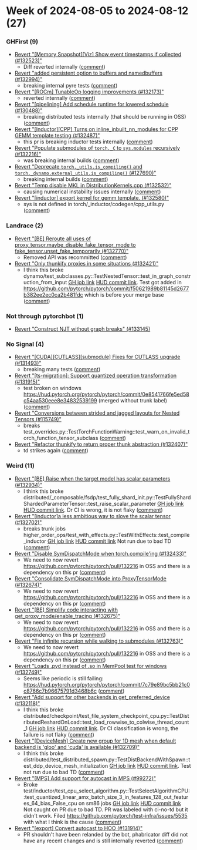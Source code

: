 # Week of 2024-08-05 to 2024-08-12 (27)

### GHFirst (9)

- [Revert "[Memory Snapshot][Viz] Show event timestamps if collected (#132523)"](https://github.com/pytorch/pytorch/commit/7f08b73980a9843acc0ccca9bb3daf95bc39fd3d)
  - Diff reverted internally ([comment](https://github.com/pytorch/pytorch/pull/132523#issuecomment-2282925079))
- [Revert "added persistent option to buffers and namedbuffers (#132994)"](https://github.com/pytorch/pytorch/commit/31ef900a653025bf6528c4f183d4bce7dbae704f)
  - breaking internal pyre tests ([comment](https://github.com/pytorch/pytorch/pull/132994#issuecomment-2278487672))
- [Revert "[ROCm] TunableOp logging improvements (#132173)"](https://github.com/pytorch/pytorch/commit/313aa151da1b84ccaa7fe0067a683490474f11da)
  - reverted internally ([comment](https://github.com/pytorch/pytorch/pull/132173#issuecomment-2276966242))
- [Revert "[pipelining] Add schedule runtime for lowered schedule (#130488)"](https://github.com/pytorch/pytorch/commit/3ec9ec03a8002bb6ac72a975e09824f6a6e1e734)
  - breaking distributed tests internally (that should be running in OSS) ([comment](https://github.com/pytorch/pytorch/pull/130488#issuecomment-2276266909))
- [Revert "[Inductor][CPP] Turns on inline_inbuilt_nn_modules for CPP GEMM template testing (#132487)"](https://github.com/pytorch/pytorch/commit/b885ad8fce567f1f8259dc59313adc1db532f94b)
  - this pr is breaking inductor tests internally ([comment](https://github.com/pytorch/pytorch/pull/132487#issuecomment-2276142742))
- [Revert "Populate submodules of `torch._C` to `sys.modules` recursively (#132216)"](https://github.com/pytorch/pytorch/commit/ff81ca8e0cb6c8b543b1a8e6928913a10a668a02)
  - was breaking internal builds ([comment](https://github.com/pytorch/pytorch/pull/132216#issuecomment-2274112397))
- [Revert "Deprecate `torch._utils.is_compiling()` and `torch._dynamo.external_utils.is_compiling()` (#127690)"](https://github.com/pytorch/pytorch/commit/cbee9c1fd2b08b04af5b0bdf472254ffd3bbe231)
  - breaking internal builds ([comment](https://github.com/pytorch/pytorch/pull/127690#issuecomment-2272370386))
- [Revert "Temp disable MKL in  DistributionKernels.cpp (#132532)"](https://github.com/pytorch/pytorch/commit/e47b684c3346b5330d1e03792e0565fb1c472bc7)
  - causing numerical instability issues internally ([comment](https://github.com/pytorch/pytorch/pull/132532#issuecomment-2272136210))
- [Revert "[inductor] export kernel for gemm template. (#132580)"](https://github.com/pytorch/pytorch/commit/7100c36c8a170db3b73e0c293d5366cfe6318c4d)
  - sys is not defined in torch/_inductor/codegen/cpp_utils.py ([comment](https://github.com/pytorch/pytorch/pull/132580#issuecomment-2271264974))

### Landrace (2)

- [Revert "[BE] Reroute all uses of proxy_tensor.maybe_disable_fake_tensor_mode to fake_tensor.unset_fake_temporarily (#132770)"](https://github.com/pytorch/pytorch/commit/d1f73fd844ba8b84dc1ac581f0c938c6a64d823f)
  - Removed API was recommitted ([comment](https://github.com/pytorch/pytorch/pull/132770#issuecomment-2275749689))
- [Revert "Only thunkify proxies in some situations (#132421)"](https://github.com/pytorch/pytorch/commit/780310fed7f6d1992bc210ac1a16da04df9e39c2)
  - I think this broke dynamo/test_subclasses.py::TestNestedTensor::test_in_graph_construction_from_input [GH job link](https://github.com/pytorch/pytorch/actions/runs/10283744685/job/28459340678) [HUD commit link](https://hud.pytorch.org/pytorch/pytorch/commit/bb99008c9e7c357b88047bcd6971dc2078341484).  Test got added in https://github.com/pytorch/pytorch/commit/f50621989b81145d2677b382ee2ec0ca2b481fdc which is before your merge base ([comment](https://github.com/pytorch/pytorch/pull/132421#issuecomment-2273742960))

### Not through pytorchbot (1)

- [Revert "Construct NJT without graph breaks" (#133145)](https://github.com/pytorch/pytorch/commit/05de2b2d0fd582e102f469e55a8a7212aef94a70)

### No Signal (4)

- [Revert "[CUDA][CUTLASS][submodule] Fixes for CUTLASS upgrade (#131493)"](https://github.com/pytorch/pytorch/commit/465e071898e1491b0417bb8bdcb2f4d9e512d8de)
  - breaking many tests ([comment](https://github.com/pytorch/pytorch/pull/131493#issuecomment-2277738114))
- [Revert "[ts-migration]: Support quantized operation transformation (#131915)"](https://github.com/pytorch/pytorch/commit/6f99e97f0aee415f1e6092cf4fb325055c27b74f)
  - test broken on windows https://hud.pytorch.org/pytorch/pytorch/commit/0e8541766fe5ed58c54aa530eee8e34832539199 (merged without trunk label) ([comment](https://github.com/pytorch/pytorch/pull/131915#issuecomment-2275974907))
- [Revert "Conversions between strided and jagged layouts for Nested Tensors (#115749)"](https://github.com/pytorch/pytorch/commit/38674bcb452430b866645ca62bbbc8a0cd358c1a)
  - breaks test_overrides.py::TestTorchFunctionWarning::test_warn_on_invalid_torch_function_tensor_subclass ([comment](https://github.com/pytorch/pytorch/pull/115749#issuecomment-2270213988))
- [Revert "Refactor thunkify to return proper thunk abstraction (#132407)"](https://github.com/pytorch/pytorch/commit/baa2483ceaf38e0f8239bd866e703290a9af3645)
  - td strikes again ([comment](https://github.com/pytorch/pytorch/pull/132407#issuecomment-2269577711))

### Weird (11)

- [Revert "[BE] Raise when the target model has scalar parameters (#132934)"](https://github.com/pytorch/pytorch/commit/50595ecef4a4f9882a02539019b11a5e50295244)
  - I think this broke distributed/_composable/fsdp/test_fully_shard_init.py::TestFullyShardShardedParameterTensor::test_raise_scalar_parameter [GH job link](https://github.com/pytorch/pytorch/actions/runs/10314920655/job/28563430905) [HUD commit link](https://hud.pytorch.org/pytorch/pytorch/commit/ea00036841b225330396f8d8f6ecf796f4826786).  Dr CI is wrong, it is not flaky ([comment](https://github.com/pytorch/pytorch/pull/132934#issuecomment-2278208789))
- [Revert "[inductor]a less ambitious way to slove the scalar tensor (#132702)"](https://github.com/pytorch/pytorch/commit/0f19d4150bc59d4467160dfd9ed346e4614975a5)
  - breaks trunk jobs higher_order_ops/test_with_effects.py::TestWithEffects::test_compile_inductor [GH job link](https://github.com/pytorch/pytorch/actions/runs/10295568902/job/28501145150) [HUD commit link](https://hud.pytorch.org/pytorch/pytorch/commit/b483ca05a91f2876b0f1f5a435fa264f5467762d) Not run due to bad TD ([comment](https://github.com/pytorch/pytorch/pull/132702#issuecomment-2275642109))
- [Revert "Disable SymDispatchMode when torch.compile'ing (#132433)"](https://github.com/pytorch/pytorch/commit/07551887b8f9dd0b25c0ff35f2801d4b934d5237)
  - We need to now revert https://github.com/pytorch/pytorch/pull/132216 in OSS and there is a dependency on this pr ([comment](https://github.com/pytorch/pytorch/pull/132433#issuecomment-2274105080))
- [Revert "Consolidate SymDispatchMode into ProxyTensorMode (#132674)"](https://github.com/pytorch/pytorch/commit/a9ff190867da2c7dd28239d48d3d2fe33eedee31)
  - We need to now revert https://github.com/pytorch/pytorch/pull/132216 in OSS and there is a dependency on this pr ([comment](https://github.com/pytorch/pytorch/pull/132674#issuecomment-2274062785))
- [Revert "[BE] Simplify code interacting with get_proxy_mode/enable_tracing (#132675)"](https://github.com/pytorch/pytorch/commit/9d476fee537d3ba357921f2105aff49518620ff2)
  - We need to now revert https://github.com/pytorch/pytorch/pull/132216 in OSS and there is a dependency on this pr ([comment](https://github.com/pytorch/pytorch/pull/132674#issuecomment-2274062785))
- [Revert "Fix infinite recursion while walking to submodules (#132763)"](https://github.com/pytorch/pytorch/commit/17490250812e6662c8b12d7880ac425cffc93802)
  - We need to now revert https://github.com/pytorch/pytorch/pull/132216 in OSS and there is a dependency on this pr ([comment](https://github.com/pytorch/pytorch/pull/132763#issuecomment-2274059792))
- [Revert "Loads .pyd instead of .so in MemPool test for windows (#132749)"](https://github.com/pytorch/pytorch/commit/123d9ec5bfcfbe3577a724e880ca479247f17319)
  - Seems like periodic is still failing: https://hud.pytorch.org/pytorch/pytorch/commit/7c79e89bc5bb21c0c8766c7b96675791d3468b6c ([comment](https://github.com/pytorch/pytorch/pull/132749#issuecomment-2274041302))
- [Revert "Add support for other backends in get_preferred_device (#132118)"](https://github.com/pytorch/pytorch/commit/de9b8a42c1be6b6d118a470afbfee5155e8d2dd5)
  - I think this broke distributed/checkpoint/test_file_system_checkpoint_cpu.py::TestDistributedReshardOnLoad::test_load_rowwise_to_colwise_thread_count_1 [GH job link](https://github.com/pytorch/pytorch/actions/runs/10279901233/job/28456599072) [HUD commit link](https://hud.pytorch.org/pytorch/pytorch/commit/c184ac0f6b6d2482cf300d852fde6370a1c1e086).  Dr CI classification is wrong, the failure is not flaky ([comment](https://github.com/pytorch/pytorch/pull/132118#issuecomment-2273729288))
- [Revert "[DeviceMesh] Create new group for 1D mesh when default backend is 'gloo' and 'cuda' is available (#132709)"](https://github.com/pytorch/pytorch/commit/c7113a6186182b32a1ffa4011cb1757ed78264d8)
  - I think this broke distributed/test_distributed_spawn.py::TestDistBackendWithSpawn::test_ddp_device_mesh_initialization [GH job link](https://github.com/pytorch/pytorch/actions/runs/10274519791/job/28432469987) [HUD commit link](https://hud.pytorch.org/pytorch/pytorch/commit/1a23ef2ece1c667ee46cd34deb70df2b91bffa32).  Test not run due to bad TD ([comment](https://github.com/pytorch/pytorch/pull/132709#issuecomment-2272350923))
- [Revert "[MPS] Add support for autocast in MPS  (#99272)"](https://github.com/pytorch/pytorch/commit/2764bee942eed4a30a882dde59900ecbb04ea836)
  - Broke test/inductor/test_cpu_select_algorithm.py::TestSelectAlgorithmCPU::test_quantized_linear_amx_batch_size_3_in_features_128_out_features_64_bias_False_cpu on sm86 jobs [GH job link](https://github.com/pytorch/pytorch/actions/runs/10252979157/job/28367091621) [HUD commit link](https://hud.pytorch.org/pytorch/pytorch/commit/6919e8baaba391ced7b4acaa553d6ea1f3b30e79) Not caught on PR due to bad TD.  PR was labeled with ci-no-td but it didn't work.  Filed https://github.com/pytorch/test-infra/issues/5535 with what I think is the cause ([comment](https://github.com/pytorch/pytorch/pull/99272#issuecomment-2269808857))
- [Revert "[export] Convert autocast to HOO (#131914)"](https://github.com/pytorch/pytorch/commit/a3ea96b762cc8e7be2b144c5146ccecabdabbe14)
  - PR shouldn't have been relanded by the bot, phabricator diff did not have any recent changes and is still internally reverted ([comment](https://github.com/pytorch/pytorch/pull/131914#issuecomment-2269797388))
